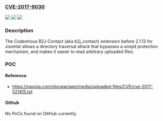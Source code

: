 ### [CVE-2017-9030](https://cve.mitre.org/cgi-bin/cvename.cgi?name=CVE-2017-9030)
![](https://img.shields.io/static/v1?label=Product&message=n%2Fa&color=blue)
![](https://img.shields.io/static/v1?label=Version&message=n%2Fa&color=blue)
![](https://img.shields.io/static/v1?label=Vulnerability&message=n%2Fa&color=brighgreen)

### Description

The Codextrous B2J Contact (aka b2j_contact) extension before 2.1.13 for Joomla! allows a directory traversal attack that bypasses a uniqid protection mechanism, and makes it easier to read arbitrary uploaded files.

### POC

#### Reference
- https://navixia.com/storage/app/media/uploaded-files/CVE/cve-2017-521415.txt

#### Github
No PoCs found on GitHub currently.

